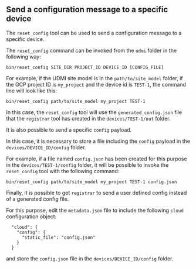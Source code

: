 ## Send a configuration message to a specific device

The `reset_config` tool can be used to send a configuration message to a specific device.

The `reset_config` command can be invoked from the `udmi` folder in the following way:

```
bin/reset_config SITE_DIR PROJECT_ID DEVICE_ID [CONFIG_FILE]
```

For example, if the UDMI site model is in the `path/to/site_model` folder, if the GCP project ID is 
`my_project` and the device id is `TEST-1`, the command line will look like this:

```
bin/reset_config path/to/site_model my_project TEST-1
```

In this case, the `reset_config` tool will use the `generated_config.json` file that the `registrar` 
tool has created in the `devices/TEST-1/out` folder.

It is also possible to send a specific `config` payload.

In this case, it is necessary to store a file including the `config` payload in the `devices/DEVICE_ID/config` folder.

For example, if a file named `config.json` has been created for this purpose in the `devices/TEST-1/config` folder,
it will be possible to invoke the `reset_config` tool with the following command:

```
bin/reset_config path/to/site_model my_project TEST-1 config.json
```

Finally, it is possible to get `registrar` to send a user defined config instead of a generated config file.

For this purpose, edit the `metadata.json` file to include the following `cloud` configuration object:

```
  "cloud": {
    "config": {
      "static_file": "config.json"
    }
  }
```

and store the `config.json` file in the `devices/DEVICE_ID/config` folder.
